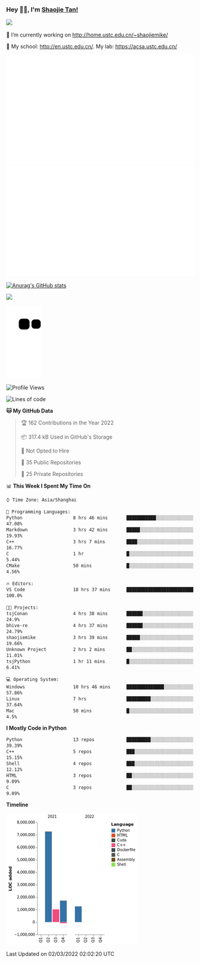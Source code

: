 

<!--
**Kirrito-k423/Kirrito-k423** is a ✨ _special_ ✨ repository because its `README.md` (this file) appears on your GitHub profile.

Here are some ideas to get you started:

- 🔭 I’m currently working on ...
- 🌱 I’m currently learning ...
- 👯 I’m looking to collaborate on ...
- 🤔 I’m looking for help with ...
- 💬 Ask me about ...
- 📫 How to reach me: ...
- 😄 Pronouns: ...
- ⚡ Fun fact: ...
-->
### Hey 👋🏽, I'm [Shaojie Tan!](http://home.ustc.edu.cn/~shaojiemike/about)

![](https://visitor-badge.glitch.me/badge?page_id=Kirrito-k423.Kirrito-k423)

🔭 I’m currently working on http://home.ustc.edu.cn/~shaojiemike/

👯 My school: http://en.ustc.edu.cn/. My lab: https://acsa.ustc.edu.cn/

![](https://github.com/Kirrito-k423/github-stats/blob/master/generated/overview.svg)
![](https://github.com/Kirrito-k423/github-stats/blob/master/generated/languages.svg)

[![Anurag's GitHub stats](https://github-readme-stats.vercel.app/api?username=Kirrito-k423&theme=flag-india&show_icons=true&hide=stars,prs,issues,contribs)](https://github.com/anuraghazra/github-readme-stats)

![](https://github-profile-summary-cards.vercel.app/api/cards/profile-details?username=Kirrito-k423&theme=vue)

![snake gif](https://github.com/Kirrito-k423/Kirrito-k423/blob/output/github-contribution-grid-snake.svg)

<!--START_SECTION:waka-->
![Profile Views](http://img.shields.io/badge/Profile%20Views-2-blue)

![Lines of code](https://img.shields.io/badge/From%20Hello%20World%20I%27ve%20Written-11%20Million%20lines%20of%20code-blue)

**🐱 My GitHub Data** 

> 🏆 162 Contributions in the Year 2022
 > 
> 📦 317.4 kB Used in GitHub's Storage 
 > 
> 🚫 Not Opted to Hire
 > 
> 📜 35 Public Repositories 
 > 
> 🔑 25 Private Repositories  
 > 
📊 **This Week I Spent My Time On** 

```text
⌚︎ Time Zone: Asia/Shanghai

💬 Programming Languages: 
Python                   8 hrs 46 mins       ███████████░░░░░░░░░░░░░░   47.08% 
Markdown                 3 hrs 42 mins       █████░░░░░░░░░░░░░░░░░░░░   19.93% 
C++                      3 hrs 7 mins        ████░░░░░░░░░░░░░░░░░░░░░   16.77% 
C                        1 hr                █░░░░░░░░░░░░░░░░░░░░░░░░   5.44% 
CMake                    50 mins             █░░░░░░░░░░░░░░░░░░░░░░░░   4.56%

🔥 Editors: 
VS Code                  18 hrs 37 mins      █████████████████████████   100.0%

🐱‍💻 Projects: 
tsjConan                 4 hrs 38 mins       ██████░░░░░░░░░░░░░░░░░░░   24.9% 
bhive-re                 4 hrs 37 mins       ██████░░░░░░░░░░░░░░░░░░░   24.79% 
shaojiemike              3 hrs 39 mins       █████░░░░░░░░░░░░░░░░░░░░   19.66% 
Unknown Project          2 hrs 2 mins        ██░░░░░░░░░░░░░░░░░░░░░░░   11.01% 
tsjPython                1 hr 11 mins        █░░░░░░░░░░░░░░░░░░░░░░░░   6.41%

💻 Operating System: 
Windows                  10 hrs 46 mins      ██████████████░░░░░░░░░░░   57.86% 
Linux                    7 hrs               █████████░░░░░░░░░░░░░░░░   37.64% 
Mac                      50 mins             █░░░░░░░░░░░░░░░░░░░░░░░░   4.5%

```

**I Mostly Code in Python** 

```text
Python                   13 repos            █████████░░░░░░░░░░░░░░░░   39.39% 
C++                      5 repos             ███░░░░░░░░░░░░░░░░░░░░░░   15.15% 
Shell                    4 repos             ███░░░░░░░░░░░░░░░░░░░░░░   12.12% 
HTML                     3 repos             ██░░░░░░░░░░░░░░░░░░░░░░░   9.09% 
C                        3 repos             ██░░░░░░░░░░░░░░░░░░░░░░░   9.09%

```


**Timeline**

![Chart not found](https://raw.githubusercontent.com/Kirrito-k423/Kirrito-k423/main/charts/bar_graph.png) 


 Last Updated on 02/03/2022 02:02:20 UTC
<!--END_SECTION:waka-->

